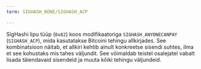 ```yaml
---
term: SIGHASH_NONE/SIGHASH_ACP

---
```

SigHashi lipu tüüp (`0x82`) koos modifikaatoriga `SIGHASH_ANYONECANPAY` (`SIGHASH_ACP`), mida kasutatakse Bitcoini tehingu allkirjades. See kombinatsioon näitab, et allkiri kehtib ainult konkreetse sisendi suhtes, ilma et see kohustaks mis tahes väljundit. See võimaldab teistel osalejatel vabalt lisada täiendavaid sisendeid ja muuta kõiki tehingu väljundeid.